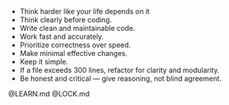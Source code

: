 - Think harder like your life depends on it
- Think clearly before coding.
- Write clean and maintainable code.
- Work fast and accurately.
- Prioritize correctness over speed.
- Make minimal effective changes.
- Keep it simple.
- If a file exceeds 300 lines, refactor for clarity and modularity.
- Be honest and critical — give reasoning, not blind agreement.

@LEARN.md
@LOCK.md